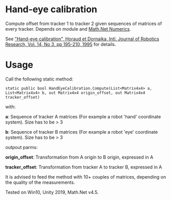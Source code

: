 Hand-eye calibration
====================
Compute offset from tracker 1 to tracker 2 given sequences of matrices of every tracker.
Depends on  module and [Math.Net Numerics](https://numerics.mathdotnet.com/).

See ["Hand-eye calibration", Horaud et Dornaika, Intl. Journal of Robotics Research, Vol. 14, No 3, pp 195-210, 1995](https://hal.inria.fr/inria-00590039/document) for details.

Usage
=====
Call the following static method:

`static public bool HandEyeCalibration.Compute(List<Matrix4x4> a, List<Matrix4x4> b, out Matrix4x4 origin_offset, out Matrix4x4 tracker_offset)`

with:

**a**: Sequence of tracker A matrices (For example a robot 'hand' coordinate system). Size has to be > 3

**b**: Sequence of tracker B matrices (For example a robot 'eye' coordinate system). Size has to be > 3

outpout parms:

**origin_offset**: Transformation from A origin to B origin, expressed in A

**tracker_offset**: Transformation from tracker A to tracker B, expressed in A


It is advised to feed the method with 10+ couples of matrices, depending on the quality of the measurements.

Tested on Win10, Unity 2019, <span>Math.</span>Net v4.5.